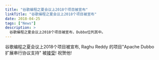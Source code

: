 ```yaml
---
title: "谷歌编程之夏会议上2018个项目被宣布"
linkTitle: "谷歌编程之夏会议上2018个项目被宣布"
date: 2018-04-25
tags: ["News"]
description: >
  谷歌编程之夏会议上2018个项目被宣布，Dubbo位列其中。
---
```


谷歌编程之夏会议上2018个项目被宣布, Raghu Reddy 的项目"Apache Dubbo 扩展串行协议支持" 被[接受](https://summerofcode.withgoogle.com/projects/#4747840161579008)! 祝贺他!

